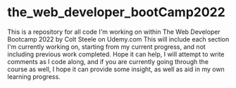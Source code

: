 # the_web_developer_bootCamp2022
This is a repository for all code I'm working on within The Web Developer Bootcamp 2022 by Colt Steele on Udemy.com
This will include each section I'm currently working on, starting from my current progress, and not including previous work completed. 
Hope it can help, I will attempt to write comments as I code along, and if you are currently going through the course as well, I hope it can provide some insight, as well as aid in my own learning progress. 
